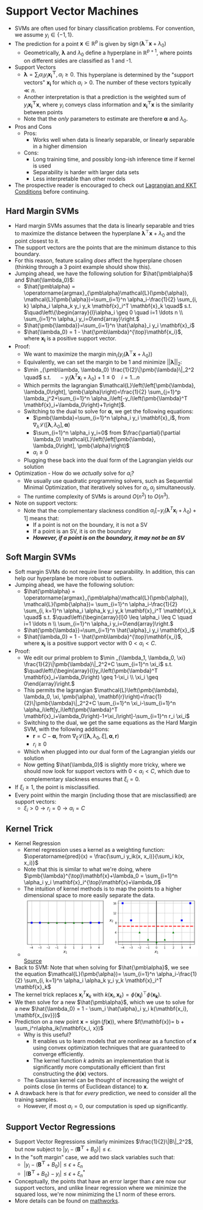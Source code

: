 # Support Vector Machines

- SVMs are often used for binary classification problems. For convention, we assume $y_i \in \{-1, 1\}$.
- The prediction for a point $\mathbf{x} \in \mathbb{R}^p$ is given by $\operatorname{sign}(\pmb{\lambda}^{\top}\mathbf{x}+\lambda_0)$
  - Geometrically, $\pmb{\lambda}$ and $\lambda_0$ define a hyperplane in $\mathbb{R}^{p+1}$, where points on different sides are classified as 1 and -1.
- Support Vectors
  - $\pmb{\lambda} = \sum_i \alpha_iy_i\mathbf{x_i^{\top}}, \alpha_i \geq 0$. This hyperplane is determined by the "support vectors" $\mathbf{x_i}$ for which $\alpha_i > 0$. The number of these vectors typically $\ll n$.
  - Another interpretation is that a prediction is the weighted sum of $y_i\mathbf{x_i^{\top}x}$, where $y_i$ conveys class information and $\mathbf{x_i^{\top}x}$ is the similarity between points
  - Note that the _only_ parameters to estimate are therefore $\pmb\alpha$ and $\lambda_0$. 
- Pros and Cons
  - Pros:
    - Works well when data is linearly separable, or linearly separable in a higher dimension
  - Cons:
    - Long training time, and possibly long-ish inference time if kernel is used
    - Separability is harder with larger data sets
    - Less interpretable than other models
- The prospective reader is encouraged to check out [Lagrangian and KKT Conditions](../01_linear_algebra_and_calculus/notes.md) before continuing.

## Hard Margin SVMs

- Hard margin SVMs assumes that the data is linearly separable and tries to maximize the distance between the hyperplane $\pmb\lambda^{\top}\mathbf{x}+\lambda_0$ and the point closest to it. 
- The support vectors are the points that are the minimum distance to this boundary. 
- For this reason, feature scaling _does_ affect the hyperplane chosen (thinking through a 3 point example should show this).
- Jumping ahead, we have the following solution for $\hat{\pmb\alpha}$ and $\hat{\lambda_0}$:
  - $\hat{\pmb\alpha} = \operatorname{argmax}_{\pmb\alpha}\mathcal{L}(\pmb{\alpha}), \mathcal{L}(\pmb{\alpha})=\sum_{i=1}^n \alpha_i-\frac{1}{2} \sum_{i, k} \alpha_i \alpha_k y_i y_k \mathbf{x}_i^T \mathbf{x}_k \quad$ s.t. $\quad\left\{\begin{array}{l}\alpha_i \geq 0 \quad i=1 \ldots n \\ \sum_{i=1}^n \alpha_i y_i=0\end{array}\right.$
  - $\hat{\pmb{\lambda}}=\sum_{i=1}^n \hat{\alpha}_i y_i \mathbf{x}_i$
  - $\hat{\lambda_0} = 1 - \hat{\pmb\lambda}^{\top}\mathbf{x_i}$, where $\mathbf{x_i}$ is a positive support vector. 
- Proof:
  - We want to maximize the margin $\operatorname{min}_i \left( y_i(\pmb\lambda^{\top}\mathbf{x}+\lambda_0) \right)$
  - Equivalently, we can set the margin to be 1 and minimize $||\pmb\lambda||_2$:
  - $\min _{\pmb\lambda, \lambda_0} \frac{1}{2}\|\pmb{\lambda}\|_2^2 \quad$ s.t. $\quad-y_i\left(\pmb{\lambda}^T \mathbf{x}_i+\lambda_0\right)+1 \leq 0 \quad i=1 \ldots n$
  - Which permits the lagrangian $\mathcal{L}\left(\left[\pmb{\lambda}, \lambda_0\right], \pmb{\alpha}\right)=\frac{1}{2} \sum_{j=1}^p \lambda_j^2+\sum_{i=1}^n \alpha_i\left[-y_i\left(\pmb{\lambda}^T \mathbf{x}_i+\lambda_0\right)+1\right]$.
  - Switching to the dual to solve for $\pmb{\alpha}$, we get the following equations:
    - $\pmb{\lambda}=\sum_{i=1}^n \alpha_i y_i \mathbf{x}_i$, from $\nabla_\lambda \mathcal{L}\left(\left[\pmb{\lambda}, \lambda_0\right], \pmb{\alpha}\right)$
    - $\sum_{i=1}^n \alpha_i y_i=0$ from $\frac{\partial}{\partial \lambda_0} \mathcal{L}\left(\left[\pmb{\lambda}, \lambda_0\right], \pmb{\alpha}\right)$
    - $\alpha_i \geq 0$
  - Plugging these back into the dual form of the Lagrangian yields our solution
- Optimization - How do we _actually_ solve for $\alpha_i$?
  - We usually use quadratic programming solvers, such as Sequential Minimal Optimization, that iteratively solves for $\alpha_i, \alpha_j$ simultaneously.
  - The runtime complexity of SVMs is around $O(n^2)$ to $O(n^3)$. 
- Note on support vectors:
  - Note that the complementary slackness condition $\alpha_i\left[-y_i\left(\pmb{\lambda}^T \mathbf{x}_i+\lambda_0\right)+1\right]$ means that:
    - If a point is not on the boundary, it is not a SV
    - If a point is an SV, it is on the boundary
    - **_However, if a point is on the boundary, it may not be an SV_**

## Soft Margin SVMs
- Soft margin SVMs do not require linear separability. In addition, this can help our hyperplane be more robust to outliers. 
- Jumping ahead, we have the following solution:
  - $\hat{\pmb\alpha} = \operatorname{argmax}_{\pmb\alpha}\mathcal{L}(\pmb{\alpha}), \mathcal{L}(\pmb{\alpha})= \sum_{i=1}^n \alpha_i-\frac{1}{2} \sum_{i, k=1}^n \alpha_i \alpha_k y_i y_k \mathbf{x}_i^T \mathbf{x}_k \quad$ s.t. $\quad\left\{\begin{array}{l}0 \leq \alpha_i \leq C \quad i=1 \ldots n \\ \sum_{i=1}^n \alpha_i y_i=0\end{array}\right.$
  - $\hat{\pmb{\lambda}}=\sum_{i=1}^n \hat{\alpha}_i y_i \mathbf{x}_i$
  - $\hat{\lambda_0} = 1 - \hat{\pmb\lambda}^{\top}\mathbf{x_i}$, where $\mathbf{x_i}$ is a positive support vector with $0 < \alpha_i < C$.
- Proof:
  - We edit our primal problem to $\min _{\lambda_1, \lambda_0, \xi} \frac{1}{2}\|\pmb{\lambda}\|_2^2+C \sum_{i=1}^n \xi_i$ s.t. $\quad\left\{\begin{array}{l}y_i\left(\pmb{\lambda}^T \mathbf{x}_i+\lambda_0\right) \geq 1-\xi_i \\ \xi_i \geq 0\end{array}\right.$
  - This permits the lagrangian $\mathcal{L}\left(\pmb{\lambda}, \lambda_0, \xi, \pmb{\alpha}, \mathbf{r}\right)=\frac{1}{2}\|\pmb{\lambda}\|_2^2+C \sum_{i=1}^n \xi_i-\sum_{i=1}^n \alpha_i\left[y_i\left(\pmb{\lambda}^T \mathbf{x}_i+\lambda_0\right)-1+\xi_i\right]-\sum_{i=1}^n r_i \xi_i$
  - Switching to the dual, we get the same equations as the Hard Margin SVM, with the following additions:
    - $\mathbf{r}=C-\pmb{\alpha}$, from $\nabla_{\xi} \mathcal{L}\left(\left[\pmb{\lambda}, \lambda_0, \xi\right], \pmb{\alpha}, \mathbf{r}\right)$
    - $r_i \geq 0$
  - Which when plugged into our dual form of the Lagrangian yields our solution
  - Now getting $\hat{\lambda_0}$ is slightly more tricky, where we should now look for support vectors with $0 < \alpha_i < C$, which due to complementary slackness ensures that $\xi_i = 0$. 
- If $\xi_i \geq 1,$ the point is misclassified.
- Every point within the margin (including those that are misclassified) are support vectors:
  - $\xi_i > 0 \rightarrow r_i = 0 \rightarrow \alpha_i = C$

## Kernel Trick

- Kernel Regression
  - Kernel regression uses a kernel as a weighting function: $\operatorname{pred}(x) = \frac{\sum_i y_ik(x, x_i)}{\sum_i k(x, x_i)}$
  - Note that this is similar to what we're doing, where $\pmb{\lambda}^{\top}\mathbf{x}+\lambda_0 = \sum_{i=1}^n \alpha_i y_i \mathbf{x}_i^{\top}\mathbf{x}+\lambda_0$
  - The intuition of kernel methods is to map the points to a higher dimensional space to more easily separate the data.
  - ![higher_dim.png](higher_dim.png)[Source](https://behesht.medium.com/support-vector-machies-part1-classification-fc1cc382b8a4)
- Back to SVM: Note that when solving for $\hat{\pmb\alpha}$, we see the equation $\mathcal{L}(\pmb{\alpha})= \sum_{i=1}^n \alpha_i-\frac{1}{2} \sum_{i, k=1}^n \alpha_i \alpha_k y_i y_k \mathbf{x}_i^T \mathbf{x}_k$
- The kernel trick replaces $\mathbf{x}_i^T \mathbf{x}_k$ with $k(\mathbf{x}_i, \mathbf{x}_k) = \phi(\mathbf{x_i})^{\top}\phi(\mathbf{x_k})$. 
- We then solve for a new $\hat{\pmb\alpha}$, which we use to solve for a new $\hat{\lambda_0} = 1 - \sum_i \hat{\alpha}_i y_i k(\mathbf{x_i}, \mathbf{x_{sv}})$
- Prediction on a new point $\mathbf{x}$ = $\operatorname{sign}(f(\mathbf{x})),$ where $f(\mathbf{x})= b + \sum_i^n\alpha_ik(\mathbf{x_i, x})$
  - Why is this useful?
    - It enables us to learn models that are nonlinear as a function of $\mathbf{x}$ using convex optimization techniques that are guaranteed to converge efficiently. 
    - The kernel function $k$ admits an implementation that is significantly more computationally efficient than first constructing the $\phi(\mathbf{x})$ vectors.
  - The Gaussian kernel can be thought of increasing the weight of points close (in terms of Euclidean distance) to $\mathbf{x}$.
- A drawback here is that for _every_ prediction, we need to consider all the training samples.
  - However, if most $\alpha_i = 0$, our computation is sped up significantly.

## Support Vector Regressions
- Support Vector Regressions similarly minimizes $\frac{1}{2}\|B\|_2^2$, but now subject to $|y_i - (\mathbf{B^{\top}} + B_0)| \leq \epsilon$.
- In the "soft margin" case, we add two slack variables such that:
  - $|y_i - (\mathbf{B^{\top}} + B_0)| \leq \epsilon + \xi_n$
  - $|(\mathbf{B^{\top}} + B_0) - y_i| \leq \epsilon + \xi_n^*$
- Conceptually, the points that have an error larger than $\epsilon$ are now our support vectors, and unlike linear regression where we minimize the squared loss, we're now minimizing the L1 norm of these errors. 
- More details can be found on [mathworks](https://www.mathworks.com/help/stats/understanding-support-vector-machine-regression.html).